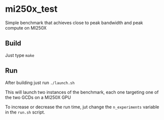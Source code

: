 # mi250x_test

Simple benchmark that achieves close to peak bandwidth and peak compute on MI250X 

## Build

Just type `make`

## Run

After building just run `./launch.sh`

This will launch two instances of the benchmark, each one targeting one of the two GCDs on a MI250X GPU

To increase or decrease the run time, jut change the `n_experiments` variable in the `run.sh` script.